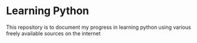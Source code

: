 # Learning Python

This repository is to document my progress in learning python using various freely available sources on the internet
